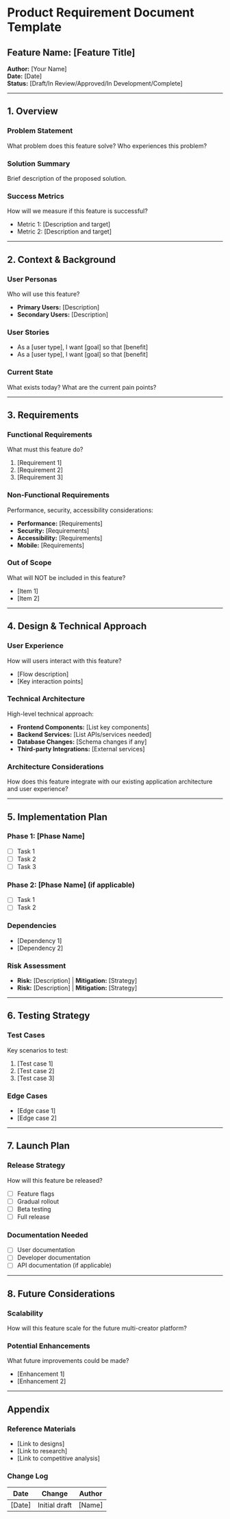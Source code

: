 # Product Requirement Document Template

## Feature Name: [Feature Title]

**Author:** [Your Name]  
**Date:** [Date]  
**Status:** [Draft/In Review/Approved/In Development/Complete]

---

## 1. Overview

### Problem Statement

What problem does this feature solve? Who experiences this problem?

### Solution Summary

Brief description of the proposed solution.

### Success Metrics

How will we measure if this feature is successful?

- Metric 1: [Description and target]
- Metric 2: [Description and target]

---

## 2. Context & Background

### User Personas

Who will use this feature?

- **Primary Users:** [Description]
- **Secondary Users:** [Description]

### User Stories

- As a [user type], I want [goal] so that [benefit]
- As a [user type], I want [goal] so that [benefit]

### Current State

What exists today? What are the current pain points?

---

## 3. Requirements

### Functional Requirements

What must this feature do?

1. [Requirement 1]
2. [Requirement 2]
3. [Requirement 3]

### Non-Functional Requirements

Performance, security, accessibility considerations:

- **Performance:** [Requirements]
- **Security:** [Requirements]
- **Accessibility:** [Requirements]
- **Mobile:** [Requirements]

### Out of Scope

What will NOT be included in this feature?

- [Item 1]
- [Item 2]

---

## 4. Design & Technical Approach

### User Experience

How will users interact with this feature?

- [Flow description]
- [Key interaction points]

### Technical Architecture

High-level technical approach:

- **Frontend Components:** [List key components]
- **Backend Services:** [List APIs/services needed]
- **Database Changes:** [Schema changes if any]
- **Third-party Integrations:** [External services]

### Architecture Considerations

How does this feature integrate with our existing application architecture and user experience?

---

## 5. Implementation Plan

### Phase 1: [Phase Name]

- [ ] Task 1
- [ ] Task 2
- [ ] Task 3

### Phase 2: [Phase Name] (if applicable)

- [ ] Task 1
- [ ] Task 2

### Dependencies

- [Dependency 1]
- [Dependency 2]

### Risk Assessment

- **Risk:** [Description] | **Mitigation:** [Strategy]
- **Risk:** [Description] | **Mitigation:** [Strategy]

---

## 6. Testing Strategy

### Test Cases

Key scenarios to test:

1. [Test case 1]
2. [Test case 2]
3. [Test case 3]

### Edge Cases

- [Edge case 1]
- [Edge case 2]

---

## 7. Launch Plan

### Release Strategy

How will this feature be released?

- [ ] Feature flags
- [ ] Gradual rollout
- [ ] Beta testing
- [ ] Full release

### Documentation Needed

- [ ] User documentation
- [ ] Developer documentation
- [ ] API documentation (if applicable)

---

## 8. Future Considerations

### Scalability

How will this feature scale for the future multi-creator platform?

### Potential Enhancements

What future improvements could be made?

- [Enhancement 1]
- [Enhancement 2]

---

## Appendix

### Reference Materials

- [Link to designs]
- [Link to research]
- [Link to competitive analysis]

### Change Log

| Date   | Change        | Author |
| ------ | ------------- | ------ |
| [Date] | Initial draft | [Name] |
